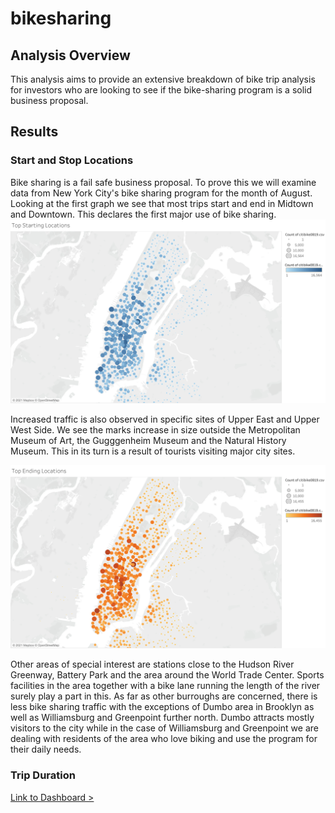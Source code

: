 # bikesharing

## Analysis Overview
This analysis aims to provide an extensive breakdown of bike trip analysis for investors who are looking to see if the bike-sharing program is a solid business proposal. 

## Results
### Start and Stop Locations
Bike sharing is a fail safe business proposal. To prove this we will examine data from New York City's bike sharing program for the month of August. Looking at the first graph we see that most trips start and end in Midtown and Downtown. This declares the first major use of bike sharing. 
![](images/TopStarting_Locations.png)

Increased traffic is also observed in specific sites of Upper East and Upper West Side. We see the marks increase in size outside the Metropolitan Museum of Art, the Gugggenheim Museum and the Natural History Museum. This in its turn is a result of tourists visiting major city sites. 

![](images/TopEnding_Locations.png)

Other areas of special interest are stations close to the Hudson River Greenway, Battery Park and the area around the World Trade Center. Sports facilities in the area together with a bike lane running the length of the river surely play a part in this. As far as other burroughs are concerned, there is less bike sharing traffic with the exceptions of Dumbo area in Brooklyn as well as Williamsburg and Greenpoint further north. Dumbo attracts mostly visitors to the city while in the case of Williamsburg and Greenpoint we are dealing with residents of the area who love biking and use the program for their daily needs. 

### Trip Duration

[Link to Dashboard >](https://public.tableau.com/views/citibike2_16317409939030/BikeSharing?:language=en-US&publish=yes&:display_count=n&:origin=viz_share_link)
